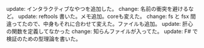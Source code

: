 update: インタラクティブなやつを追加した。
change: 名前の衝突を避けるなど。
update: reftools 書いた。メモ追加。coreも変えた。
change: fs と fsx 間違ってたので、中身もそれに合わせて変えた。ファイルも追加。
update: 肝心の関数を定義してなかった
change: 知らんファイルが入ってた。
update: F# で検証のための型理論を書いた。